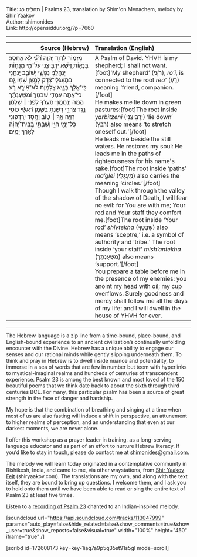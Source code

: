 <html>
<head></head>
<body>
Title: תהלים כג | Psalms 23, translation by Shim'on Menachem, melody by Shir Yaakov<br />
Author: shimonides<br />
Link: http://opensiddur.org/?p=7660
<p />
<hr />

<table style="margin-left: auto;margin-right: auto;" class="draggable">
<thead><tr><th id="x" style="text-align: right;">Source (Hebrew)</th><th style="text-align: left;">Translation (English)</th></tr></thead>
<tbody>
<tr><td style="vertical-align:top;" width="46%">
<div class="liturgy"><span lang="he">
מִזְמ֥וֹר לְדָוִ֑ד 
יְהוָ֥ה רֹ֝עִ֗י לֹ֣א אֶחְסָֽר׃
 בִּנְא֣וֹת דֶּ֭שֶׁא יַרְבִּיצֵ֑נִי
 עַל־מֵ֖י מְנֻח֣וֹת יְנַהֲלֵֽנִי׃
 נַפְשִׁ֥י יְשׁוֹבֵ֑ב 
יַֽנְחֵ֥נִי בְמַעְגְּלֵי־צֶ֝֗דֶק לְמַ֣עַן שְׁמֽוֹ׃
 גַּ֤ם כִּֽי־אֵלֵ֨ךְ בְּגֵ֪יא צַלְמָ֡וֶת 
לֹא־אִ֘ירָ֤א רָ֗ע כִּי־אַתָּ֥ה עִמָּדִ֑י שִׁבְטְךָ֥ וּ֝מִשְׁעַנְתֶּ֗ךָ הֵ֣מָּה יְנַֽחֲמֻֽנִי׃
 תַּעֲרֹ֬ךְ לְפָנַ֨י ׀ שֻׁלְחָ֗ן נֶ֥גֶד צֹרְרָ֑י 
דִּשַּׁ֖נְתָּ בַשֶּׁ֥מֶן רֹ֝אשִׁ֗י כּוֹסִ֥י רְוָיָֽה׃
 אַ֤ךְ ׀ ט֤וֹב וָחֶ֣סֶד יִ֭רְדְּפוּנִי כָּל־יְמֵ֣י חַיָּ֑י 
וְשַׁבְתִּ֥י בְּבֵית־יְ֝הוָ֗ה לְאֹ֣רֶךְ יָמִֽים׃
</span></div></td>

<td style="vertical-align: top;" width="53%">
<div class="english">
A Psalm of David. 
YHVH is my shepherd;​ I shall not want.[foot]‘My shepherd’ (רֹעִי), <em>ro’i</em>, is connected to the root <em>rea’</em> (רֵעַ) meaning ‘friend, companion.[/foot]&nbsp;<br />
He makes me lie down in green pastures:​[foot]The root inside <em>yarbitzeni</em> (יַרְבִּיצֵנִי) ‘lie down’ (רבץ) also means ‘to stretch oneself out.’[/foot]&nbsp;<br />
He leads me beside the still waters.
He restores my soul:
He leads me in the paths of righteous​ness for his name's sake.[foot]The root inside ‘paths’ <em>ma’glei</em> (מַעְגְּלֵי) also carries the meaning ‘circles.’[/foot]&nbsp;<br />
Though I walk through the valley of the shadow of Death,
I will fear no evil: for You are with me; Your rod and Your staff they comfort me.[foot]The root inside ‘Your rod’ <em>shivtekha</em> (שִׁבְטְךָ) also means ‘sceptre,’ i.e. a symbol of authority and ‘tribe.’ The root inside ‘your staff’ <em>mish’antekha</em> (מִשְׁעַנְתֶּךָ) also means ‘support.’[/foot]&nbsp;<br />
You prepare a table before me in the presence of my enemies:
you anoint my head with oil; my cup overflows​.
Surel​y goodness and mercy shall follow me all the days of my life:
and I will dwell in the house of YHVH for ever.
</div>
</td></tr>
</tbody></table>

<hr />
The Hebrew language is a zip line from a time-bound, place-bound, and English-bound experience to an ancient civilization’s continually unfolding encounter with the Divine. Hebrew has a unique ability to engage our senses and our rational minds while gently slipping underneath them. To think and pray in Hebrew is to dwell inside nuance and potentiality, to immerse in a sea of words that are few in number but teem with hyperlinks to mystical-imaginal realms and hundreds of centuries of transcendent experience. Psalm 23 is among the best known and most loved of the 150 beautiful poems that we think date back to about the sixth through third centuries BCE. For many, this particular psalm has been a source of great strength in the face of danger and hardship.

My hope is that the combination of breathing and singing at a time when most of us are also fasting will induce a shift in perspective, an attunement to higher realms of perception, and an understanding that even at our darkest moments, we are never alone.

I offer this workshop as a prayer leader in training, as a long-serving language educator and as part of an effort to nurture Hebrew literacy. If you’d like to stay in touch, please do contact me at shimonides@gmail.com.

The melody we will learn today originated in a contemplative community in Rishikesh, India, and came to me, via other waystations, from <a href="http://shiryaakov.com">Shir Yaakov Feit</a> (shiryaakov.com). The translations are my own, and along with the text itself, they are bound to bring up questions. I welcome them, and I ask you to hold onto them until we have been able to read or sing the entire text of Psalm 23 at least five times.


Listen to a <a href="https://soundcloud.com/michael-getty/psalmlab-psalm-23">recording of Psalm 23</a> chanted to an Indian-inspired melody.

[soundcloud url="https://api.soundcloud.com/tracks/113047999" params="auto_play=false&amp;hide_related=false&amp;show_comments=true&amp;show_user=true&amp;show_reposts=false&amp;visual=true" width="100%" height="450" iframe="true" /]

[scribd id=172608173 key=key-1iaq7a9p5q35st91s5gl mode=scroll]
</body>
</html>